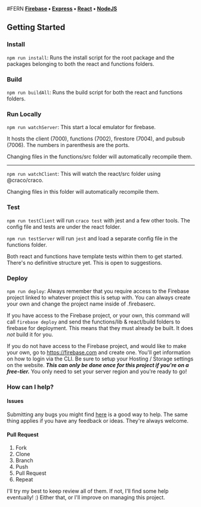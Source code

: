 #FERN
**[Firebase](https://firebase.google.com/) • [Express](https://expressjs.com/) • [React](https://reactjs.org/) • [NodeJS](https://nodejs.org/)**

## Getting Started

### Install
`npm run install`: Runs the install script for the root package and the packages belonging to both the react and functions folders.

### Build
`npm run buildAll`: Runs the build script for both the react and functions folders.

### Run Locally
`npm run watchServer`: This start a local emulator for firebase.

It hosts the client (7000), functions (7002), firestore (7004), and pubsub (7006). The numbers in parenthesis are the ports.

Changing files in the functions/src folder will automatically recompile them.

---

`npm run watchClient`: This will watch the react/src folder using @craco/craco.

Changing files in this folder will automatically recompile them.

### Test

`npm run testClient` will run `craco test` with jest and a few other tools. The config file and tests are under the react folder.

`npm run testServer` will run `jest` and load a separate config file in the functions folder.

Both react and functions have template tests within them to get started. There's no definitive structure yet. This is open to suggestions.

### Deploy

`npm run deploy`: Always remember that you require access to the Firebase project linked to whatever project this is setup with. You can always create your own and change the project name inside of .firebaserc.

If you have access to the Firebase project, or your own, this command will call `firebase deploy` and send the functions/lib & react/build folders to firebase for deployment. This means that they must already be built. It does *not* build it for you.

If you do not have access to the Firebase project, and would like to make your own, go to https://firebase.com and create one. You'll get information on how to login via the CLI. Be sure to setup your Hosting / Storage settings on the website. ***This can only be done once for this project if you're on a free-tier.*** You only need to set your server region and you're ready to go!

### How can I help?

#### Issues
Submitting any bugs you might find [here](https://github.com/Quaint-Studios/FERN/issues) is a good way to help. The same thing applies if you have any feedback or ideas. They're always welcome.

#### Pull Request
1. Fork
2. Clone
3. Branch
4. Push
5. Pull Request
6. Repeat

I'll try my best to keep review all of them. If not, I'll find some help eventually! :) Either that, or I'll improve on managing this project.